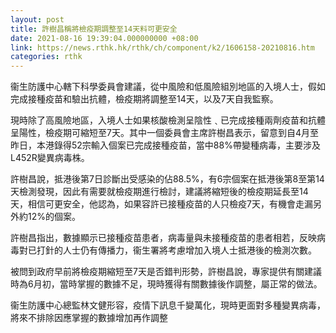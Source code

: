 ```yaml
---
layout: post
title: 許樹昌稱將檢疫期調整至14天料可更安全
date: 2021-08-16 19:39:04.000000000 +08:00
link: https://news.rthk.hk/rthk/ch/component/k2/1606158-20210816.htm
categories: rthk
---
```


衞生防護中心轄下科學委員會建議，從中風險和低風險組別地區的入境人士，假如完成接種疫苗和驗出抗體，檢疫期將調整至14天，以及7天自我監察。

現時除了高風險地區，入境人士如果核酸檢測呈陰性﹑已完成接種兩劑疫苗和抗體呈陽性，檢疫期可縮短至7天。其中一個委員會主席許樹昌表示，留意到自4月至昨日，本港錄得52宗輸入個案已完成接種疫苗，當中88%帶變種病毒，主要涉及L452R變異病毒株。

許樹昌說，抵港後第7日診斷出受感染的佔88.5%，有6宗個案在抵港後第8至第14天檢測發現，因此有需要就檢疫期進行檢討，建議將縮短後的檢疫期延長至14天，相信可更安全，他認為，如果容許已接種疫苗的人只檢疫7天，有機會走漏另外約12%的個案。

許樹昌指出，數據顯示已接種疫苗患者，病毒量與未接種疫苗的患者相若，反映病毒對已打針的人士仍有傳播力，衞生署將考慮增加入境人士抵港後的檢測次數。

被問到政府早前將檢疫期縮短至7天是否錯判形勢，許樹昌說，專家提供有關建議時為6月初，當時掌握的數據不足，現時獲得有關數據後作調整，屬正常的做法。

衞生防護中心總監林文健形容，疫情下訊息千變萬化，現時更面對多種變異病毒，將來不排除因應掌握的數據增加再作調整
